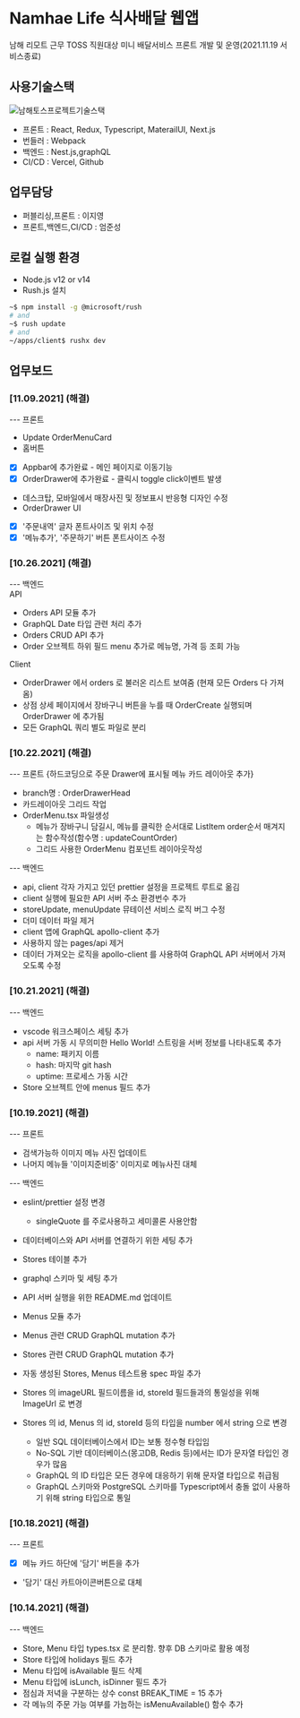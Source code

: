 # Namhae Life 식사배달 웹앱

남해 리모트 근무 TOSS 직원대상 미니 배달서비스 프론트 개발 및 운영(2021.11.19 서비스종료)

## 사용기술스택
![남해토스프로젝트기술스택](https://user-images.githubusercontent.com/55748886/173522181-5446aed3-440b-4f5b-bf21-6ced0ba89885.JPG)
- 프론트 : React, Redux, Typescript, MaterailUI, Next.js
- 번들러 : Webpack 
- 백엔드 : Nest.js,graphQL
- CI/CD : Vercel, Github

## 업무담당
- 퍼블리싱,프론트 : 이지영 
- 프론트,백엔드,CI/CD : 엄준성


## 로컬 실행 환경 
- Node.js v12 or v14
- Rush.js 설치

```bash
~$ npm install -g @microsoft/rush
# and
~$ rush update
# and
~/apps/client$ rushx dev
```

## 업무보드
### [11.09.2021] (해결)
--- 프론트
- Update OrderMenuCard
- 홈버튼
- [x] Appbar에 추가완료 - 메인 페이지로 이동기능
- [x] OrderDrawer에 추가완료 - 클릭시 toggle click이벤트 발생
- 데스크탑, 모바일에서 매장사진 및 정보표시 반응형 디자인 수정
- OrderDrawer UI
- [x]  '주문내역' 글자 폰트사이즈 및 위치 수정
- [x]  '메뉴추가', '주문하기' 버튼 폰트사이즈 수정

### [10.26.2021] (해결)
--- 백엔드<br>
API
- Orders API 모듈 추가
- GraphQL Date 타입 관련 처리 추가
- Orders CRUD API 추가
- Order 오브젝트 하위 필드 menu 추가로 메뉴명, 가격 등 조회 가능

Client
- OrderDrawer 에서 orders 로 불러온 리스트 보여줌 (현재 모든 Orders 다 가져옴)
- 상점 상세 페이지에서 장바구니 버튼을 누를 때 OrderCreate 실행되며 OrderDrawer 에 추가됨
- 모든 GraphQL 쿼리 별도 파일로 분리

### [10.22.2021] (해결)
--- 프론트
{하드코딩으로 주문 Drawer에 표시될 메뉴 카드 레이아웃 추가}
 - branch명 : OrderDrawerHead
 - 카드레이아웃 그리드 작업
 - OrderMenu.tsx 파일생성
   - 메뉴가 장바구니 담길시, 메뉴를 클릭한 순서대로 ListItem order순서 매겨지는 함수작성(함수명 : updateCountOrder) 
   - 그리드 사용한 OrderMenu 컴포넌트 레이아웃작성 

--- 백엔드<br>
- api, client 각자 가지고 있던 prettier 설정을 프로젝트 루트로 옮김
- client 실행에 필요한 API 서버 주소 환경번수 추가
- storeUpdate, menuUpdate 뮤테이션 서비스 로직 버그 수정
- 더미 데이터 파일 제거
- client 앱에 GraphQL apollo-client 추가
- 사용하지 않는 pages/api 제거
- 데이터 가져오는 로직을 apollo-client 를 사용하여 GraphQL API 서버에서 가져오도록 수정


### [10.21.2021] (해결)
--- 백엔드
- vscode 워크스페이스 세팅 추가
- api 서버 가동 시 무의미한 Hello World! 스트링을 서버 정보를 나타내도록 추가
	- name: 패키지 이름
	- hash: 마지막 git hash
	- uptime: 프로세스 가동 시간
- Store 오브젝트 안에 menus 필드 추가

### [10.19.2021] (해결)
--- 프론트
- 검색가능하 이미지 메뉴 사진 업데이트
- 나머지 메뉴들 '이미지준비중' 이미지로 메뉴사진 대체<br>


--- 백엔드<br>
- eslint/prettier 설정 변경
	- singleQuote 를 주로사용하고 세미콜론 사용안함
- 데이터베이스와 API 서버를 연결하기 위한 세팅 추가
- Stores 테이블 추가
- graphql 스키마 및 세팅 추가
- API 서버 실행을 위한 README.md 업데이트
- Menus 모듈 추가
- Menus 관련 CRUD GraphQL mutation 추가
- Stores 관련 CRUD GraphQL mutation 추가
- 자동 생성된 Stores, Menus 테스트용 spec 파일 추가

- Stores 의 imageURL 필드이름을 id, storeId 필드들과의 통일성을 위해 ImageUrl 로 변경
- Stores 의 id, Menus 의 id, storeId 등의 타입을 number 에서 string 으로 변경
	- 일반 SQL 데이터베이스에서 ID는 보통 정수형 타입임
	- No-SQL 기반 데이터베이스(몽고DB, Redis 등)에서는 ID가 문자열 타입인 경우가 많음
	- GraphQL 의 ID 타입은 모든 경우에 대응하기 위해 문자열 타입으로 취급됨
	- GraphQL 스키마와 PostgreSQL 스키마를 Typescript에서 충돌 없이 사용하기 위해 string 타입으로 통일

### [10.18.2021] (해결)
--- 프론트
- [x] 메뉴 카드 하단에 '담기' 버튼을 추가
- '담기' 대신 카트아이콘버튼으로 대체

### [10.14.2021] (해결)
--- 백엔드
- Store, Menu 타입 types.tsx 로 분리함. 향후 DB 스키마로 활용 예정
- Store 타입에 holidays 필드 추가
- Menu 타입에 isAvailable 필드 삭제
- Menu 타입에 isLunch, isDinner 필드 추가
- 점심과 저녁을 구분하는 상수 const BREAK_TIME = 15 추가
- 각 메뉴의 주문 가능 여부를 가늠하는 isMenuAvailable() 함수 추가


